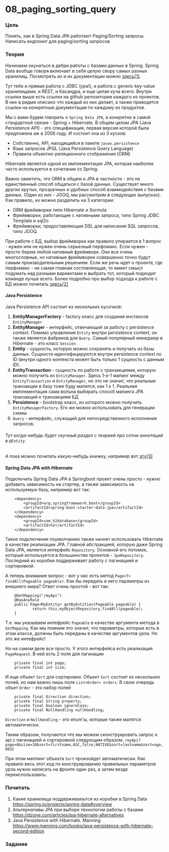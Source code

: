 # 08_paging_sorting_query

### Цель

Понять, как в Spring Data JPA работают Paging/Sorting запросы. Написать ендпоинт для paging/sorting запросов.

### Теория

Начинаем окунаться в дебри работы с базами данных в Spring. Spring Data вообще говоря включает в себя
целую свору самых разных хранилищ. Посмотреть их и их документации можно [здесь[1]](https://spring.io/projects/spring-data#overview).

Тут тебе и прямая работа с JDBC (ура!), и работа с generic key-value хранилищами, и REST, и Касандра, и еще целая куча всего.
Внутри ссылки выше есть ссылки на github репозитории каждого из проектов. В них в ридми описано что каждый из них делает, 
а также приводятся ссылки на конкретные документации по каждому из продуктов.

Мы с вами будем говорить о ```Spring Data JPA```, а конкретно в самой стандартной связке - Spring + Hibernate. В общем целом 
JPA (Java Persistence API) - это спецификация, первая версия которой была предложена аж в 2006 году. И состоит она из 3 кусков:
- Собственно, API, находящийся в пакете ```javax.persistence```
- Язык запросов JPQL (Java Persistence Query Language)
- Правила объектно-реляционного отображения (ORM)

Hibernate является одной из имплементация JPA, которая наиболее часто используется в сочетании со Spring.

Важно заметить, что ORM в общем и JPA в частности - это не единственный способ общаться с базой данных. Существует много 
других крутых, прозрачных и удобных способ взаимодействия с базами данных. (Один из них - JOOQ, мы рассмотрим в следующих 
выпусках). Как правило, их можно разделить на 3 категории:
- ORM фреймворки типо Hibernate и Sormula
- Фреймворки, работающие с нативными запроса, типо Spring JDBC Template и sql2o
- Фреймворки, предоставляющие DSL для написания SQL запросов, типо JOOQ.

При работе с БД, выбор фреймворка как правило упирается в 1 вопрос - нужен или не нужен очень серьезный перфоманс. Если
нужен - просто берем любой нативный фреймворк. Они все очень многословные, но нативные фреймворки совершенно точно будут 
самым производительным решением. Если же речь идет о проекте, где перфоманс - не самая главная состовляющая, то имеет 
смысл подумать над разными вариантами и выбрать тот, который подходит команде лучше всего. Более подробно про выбор подхода
к работе с БД можно почитать [здесь[2]](https://dzone.com/articles/jpa-hibernate-alternatives)

#### Java Persistence

Java Persistence API состоит из нескольких кусочков:
1. **EntityManagerFactory** - factory класс для создания инстансов ```EntityManager```
2. **EntityManager** - интерфейс, отвечающий за работу с persistence context. Помимо управления ```Entity``` внутри 
 persistence context, он также является фабриков для ```Query```. Самый популярный менеджер в Hibernate - это класс ```Session```
3. **Entity** - сущность, которую можно сохранять и получать из базы данных. Сущности идентифицируются внутри 
persistence context по ID (внутри одного контекста может быть только 1 сущность с данным ID).
4. **EntityTransaction** - сущность по работе с транзакциями, которую можно получить из ```EntityManager```. Здесь 
1-к-1 мапинг между ```EntityTransaction``` и ```EntityManager```, но это не значит, что реальные транзакции в базу тоже
буду мапится, как 1 к 1. Реальная имплементация сама вольна выбирать способ мапинга JPA транзакций к транзакциям БД
5. **Persistence** - bootstrap класс, из которого можно получить ```EntityManagerFactory```. Его же можно использовать
для генерации схемы
6. ```Query``` - интерфейс, служащий для непосредственного исполнения запросов.

###### Тут когда-нибудь будет скучный раздел с теорией про сотни аннотаций в ```@Entity```.
А пока можно почитать какую-нибудь книжку, например вот [эту[3]](https://www.manning.com/books/java-persistence-with-hibernate-second-edition)

#### Spring Data JPA with Hibernate

Подключить Spring Data JPA в Springboot проект очень просто - нужно добавить зависимость на стартер, а также зависимость
на используемую базу, например вот так:
```
    <dependency>
        <groupId>org.springframework.boot</groupId>
        <artifactId>spring-boot-starter-data-jpa</artifactId>
    </dependency>
    <dependency>
        <groupId>com.h2database</groupId>
        <artifactId>h2</artifactId>
    </dependency>
```

Такое подключение поумолчанию также начнет использовать Hibernate в качестве реализации JPA. Главной абстракцией, которую
даже Spring Data JPA, является интерфейс ```Repository```. Основной его потомок, который используется в большинстве проектов -
```JpaRepository```. Последний из коробки поддерживает работу с пагинацией и сортировкой. 

А теперь внимание вопрос - вот у нас есть метод ```Page<T> findAll(Pageable pageable)```. Как бы передать в него параметры
из внешнего мира? Ответ очень простой - вот так:
```
    @GetMapping("/myApi")
    @HasAnyRole
    public Page<MyEntity> getByEntities(Pageable pageable) {
            return this.myObjectRepository.findAll(pageable);
    }
```

Т.е. мы указываем интефрейс ```Pageable``` в качестве аргумента метода в ```GetMapping```. Как мы помним это значит, что
параметры, которые есть в этом классе, должны быть переданы в качестве аргументов урла. Но это же интефрейс!

Но на самом деле все просто. У этого интерфейса есть реализация ```PageRequest```. В ней есть 2 поля для пагинации
```
	private final int page;
	private final int size;
```

И еще объект ```Sort``` для сортировки. Объект ```Sort``` состоит из нескольких полей, но нам важно лишь поле ```List<Order> orders```. 
В свою очередь объет ```Order``` - это набор полей
```
    private final Direction direction;
    private final String property;
    private final boolean ignoreCase;   
    private final NullHandling nullHandling;
```

```Direction``` и ```NullHandling``` - это enum'ы, которые также мапятся автоматически.

Таким образом, получается что мы можем сконструировать запрос к api с пагинацией и сортировкой следующим образом:
```/myApi?page=0&size=10&sort=firstname,ASC,false,NATIVE&sort=lastname&sort=age,DESC```

При этом маппинг объекта ```Sort``` произойдет автоматически. Как правило весь этот код по конструированию правильных 
параметров урла нужно написать на фронте один раз, а затем везде переиспользовать.



### Почитать

1. Какие хранилища поддерживаюьтся из коробки в Spring Data https://spring.io/projects/spring-data#overview
2. Альтернативы JPA при выборе технологии работы с базами https://dzone.com/articles/jpa-hibernate-alternatives
3. Java Persistence with Hibernate. Manning https://www.manning.com/books/java-persistence-with-hibernate-second-edition

### Задание
